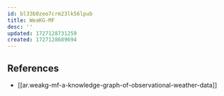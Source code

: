 ```yaml
---
id: bl33b0zeo7crm23lk56lpub
title: WeaKG-MF
desc: ''
updated: 1727128731259
created: 1727128689694
---
```



## References

- [[ar.weakg-mf-a-knowledge-graph-of-observational-weather-data]]